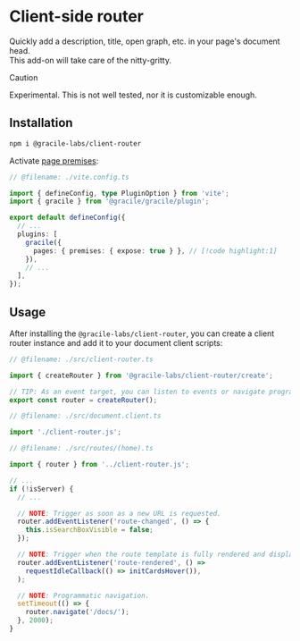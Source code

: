 # Client-side router

Quickly add a description, title, open graph, etc. in your page's document head.  
This add-on will take care of the nitty-gritty.

> [!CAUTION]
> Experimental.
> This is not well tested, nor it is customizable enough.

## Installation

```sh
npm i @gracile-labs/client-router
```

Activate [page premises](/docs/learn/usage/progressive-interactivity/#doc_expose-the-page-premises/):

```ts
// @filename: ./vite.config.ts

import { defineConfig, type PluginOption } from 'vite';
import { gracile } from '@gracile/gracile/plugin';

export default defineConfig({
  // ...
  plugins: [
    gracile({
      pages: { premises: { expose: true } }, // [!code highlight:1]
    }),
    // ...
  ],
});
```

## Usage

After installing the `@gracile-labs/client-router`, you can create a client router instance and add it to your document client scripts:

```ts
// @filename: ./src/client-router.ts

import { createRouter } from '@gracile-labs/client-router/create';

// TIP: As an event target, you can listen to events or navigate programmatically from anywhere.
export const router = createRouter();

// @filename: ./src/document.client.ts

import './client-router.js';

// @filename: ./src/routes/(home).ts

import { router } from '../client-router.js';

// ...
if (!isServer) {
  // ...

  // NOTE: Trigger as soon as a new URL is requested.
  router.addEventListener('route-changed', () => {
    this.isSearchBoxVisible = false;
  });

  // NOTE: Trigger when the route template is fully rendered and displayed.
  router.addEventListener('route-rendered', () =>
    requestIdleCallback(() => initCardsHover()),
  );

  // NOTE: Programmatic navigation.
  setTimeout(() => {
    router.navigate('/docs/');
  }, 2000);
}
```

<!-- ---

See the [full API reference](/docs/references/api/add-ons/client-router/). -->
